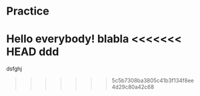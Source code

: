 # Practice
Hello everybody!
blabla
<<<<<<< HEAD
ddd
=======
dsfghj
>>>>>>> 5c5b7308ba3805c41b3f134f8ee4d29c80a42c68
